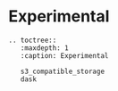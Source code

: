 # Experimental
```{eval-rst}
.. toctree::
   :maxdepth: 1
   :caption: Experimental

   s3_compatible_storage
   dask
```